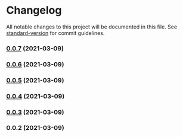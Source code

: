 # Changelog

All notable changes to this project will be documented in this file. See [standard-version](https://github.com/conventional-changelog/standard-version) for commit guidelines.

### [0.0.7](https://github.com/r3tard/wt-fragment/compare/v0.0.6...v0.0.7) (2021-03-09)

### [0.0.6](https://github.com/r3tard/wt-fragment/compare/v0.0.5...v0.0.6) (2021-03-09)

### [0.0.5](https://github.com/r3tard/wt-fragment/compare/v0.0.4...v0.0.5) (2021-03-09)

### [0.0.4](https://github.com/r3tard/wt-fragment/compare/v0.0.3...v0.0.4) (2021-03-09)

### [0.0.3](https://github.com/r3tard/wt-fragment/compare/v0.0.2...v0.0.3) (2021-03-09)

### 0.0.2 (2021-03-09)
